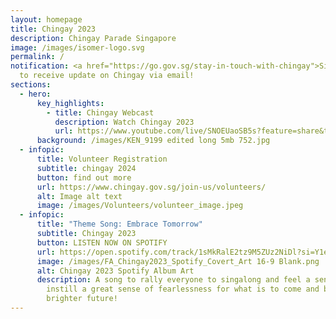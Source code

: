 ```yaml
---
layout: homepage
title: Chingay 2023
description: Chingay Parade Singapore
image: /images/isomer-logo.svg
permalink: /
notification: <a href="https://go.gov.sg/stay-in-touch-with-chingay">Sign Up</a>
  to receive update on Chingay via email!
sections:
  - hero:
      key_highlights:
        - title: Chingay Webcast
          description: Watch Chingay 2023
          url: https://www.youtube.com/live/SNOEUaoSB5s?feature=share&t=2422
      background: /images/KEN_9199 edited long 5mb 752.jpg
  - infopic:
      title: Volunteer Registration
      subtitle: chingay 2024
      button: find out more
      url: https://www.chingay.gov.sg/join-us/volunteers/
      alt: Image alt text
      image: /images/Volunteers/volunteer_image.jpeg
  - infopic:
      title: "Theme Song: Embrace Tomorrow"
      subtitle: Chingay 2023
      button: LISTEN NOW ON SPOTIFY
      url: https://open.spotify.com/track/1sMkRalE2tz9M5ZUz2NiDl?si=Y1e1fPS5RhCrw53_H7fajQ
      image: /images/FA_Chingay2023_Spotify_Covert_Art 16-9 Blank.png
      alt: Chingay 2023 Spotify Album Art
      description: A song to rally everyone to singalong and feel a sense of pride and
        instill a great sense of fearlessness for what is to come and build a
        brighter future!
---
```

